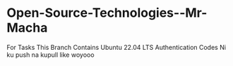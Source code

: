 # Open-Source-Technologies--Mr-Macha
For Tasks
This Branch Contains Ubuntu 22.04 LTS Authentication Codes
Ni ku push na kupull like woyooo

